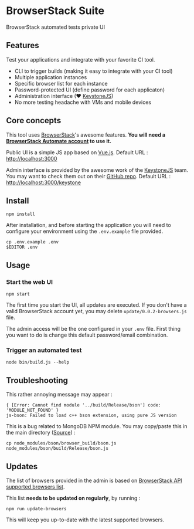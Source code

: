 # BrowserStack Suite

BrowserStack automated tests private UI

## Features

Test your applications and integrate with your favorite CI tool.

- CLI to trigger builds (making it easy to integrate with your CI tool)
- Multiple application instances
- Specific browser list for each instance
- Password-protected UI (define password for each applicaton)
- Administration interface (♥  [KeystoneJS](http://keystonejs.com/))
- No more testing headache with VMs and mobile devices

## Core concepts

This tool uses [BrowserStack](https://www.browserstack.com)'s awesome features. **You will need a [BrowserStack Automate account](https://www.browserstack.com/accounts/subscriptions) to use it.** 

Public UI is a simple JS app based on [Vue.js](http://vuejs.org/). Default URL : [http://localhost:3000](http://localhost:3000)

Admin interface is provided by the awesome work of the [KeystoneJS](http://keystonejs.com/) team. You may want to check them out on their [GitHub repo](https://github.com/keystonejs/keystone/). Default URL : [http://localhost:3000/keystone](http://localhost:3000/keystone)

## Install

	npm install

After installation, and before starting the application you will need to configure your environment using the `.env.example` file provided.

	cp .env.example .env
	$EDITOR .env

## Usage

### Start the web UI

	npm start

The first time you start the UI, all updates are executed. If you don't have a valid BrowserStack account yet, you may delete `update/0.0.2-browsers.js` file. 

The admin access will be the one configured in your `.env` file. First thing you want to do is change this default password/email combination.

### Trigger an automated test
	
	node bin/build.js --help

## Troubleshooting

This rather annoying message may appear :

	{ [Error: Cannot find module '../build/Release/bson'] code: 'MODULE_NOT_FOUND' }
	js-bson: Failed to load c++ bson extension, using pure JS version

This is a bug related to MongoDB NPM module. You may copy/paste this in the main directory ([Source](http://stackoverflow.com/a/28932441/3169999)) : 

	cp node_modules/bson/browser_build/bson.js node_modules/bson/build/Release/bson.js

## Updates

The list of browsers provided in the admin is based on [BrowserStack API supported browsers list](https://www.browserstack.com/list-of-browsers-and-platforms?product=automate).

This list **needs to be updated on regularly**, by running :

	npm run update-browsers

This will keep you up-to-date with the latest supported browsers.
